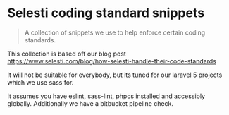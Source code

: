 # Selesti coding standard snippets

> A collection of snippets we use to help enforce certain coding standards.

This collection is based off our blog post https://www.selesti.com/blog/how-selesti-handle-their-code-standards

It will not be suitable for everybody, but its tuned for our laravel 5 projects which we use sass for.

It assumes you have eslint, sass-lint, phpcs installed and accessibly globally. Additionally we have a bitbucket pipeline check.
